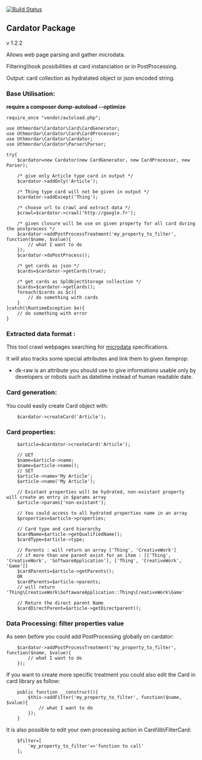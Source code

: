 [![Build Status](https://travis-ci.org/Uthmordar/cardator.svg)](https://travis-ci.org/Uthmordar/cardator)

## Cardator Package

v 1.2.2

Allows web page parsing and gather microdata.

Filtering\hook possibilities at card instanciation or in PostProcessing.

Output: card collection as hydratated object or json encoded string.

### Base Utilisation:

**require a composer dump-autoload --optimize** 

```
require_once "vendor/autoload.php";

use Uthmordar\Cardator\Card\CardGenerator;
use Uthmordar\Cardator\Card\CardProcessor;
use Uthmordar\Cardator\Cardator;
use Uthmordar\Cardator\Parser\Parser;

try{
    $cardator=new Cardator(new CardGenerator, new CardProcessor, new Parser);

    /* give only Article type card in output */
    $cardator->addOnly('Article');

    /* Thing type card will not be given in output */
    $cardator->addExcept('Thing');

    /* choose url to crawl and extract data */
    $crawl=$cardator->crawl('http://google.fr');
    
    /* given closure will be use on given property for all card during the postprocess */
    $cardator->addPostProcessTreatment('my_property_to_filter', function($name, $value){
        // what I want to do
    });
    $cardator->doPostProcess();
    
    /* get cards as json */
    $cards=$cardator->getCards(true);
    
    /* get cards as SplObjectStorage collection */
    $cards=$cardator->getCards();
    foreach($cards as $c){
        // do something with cards
    }
}catch(\RuntimeException $e){
    // do something with error 
}

```

### Extracted data format :

This tool crawl webpages searching for [microdata](https://html.spec.whatwg.org/multipage/microdata.html) specifications.

It will also tracks some special attributes and link them to given itemprop:
  * dk-raw is an attribute you should use to give informations usable only by developers or robots such as datetime instead of human readable date.



### Card generation:

You could easily create Card object with:

```
    $cardator->createCard('Article');
```

### Card properties:

```
    $article=$cardator->createCard('Article');
    
    // GET
    $name=$article->name;
    $name=$article->name();
    // SET
    $article->name='My Article';
    $article->name('My Article');

    // Existant properties will be hydrated, non-existant property will create an entry in $params array
    $article->params['non-existant'];

    // You could access to all hydrated properties name in an array
    $properties=$article->properties;

    // Card type and card hierarchy
    $cardName=$article->getQualifiedName();
    $cardType=$article->type;

    // Parents : will return an array ['Thing', 'CreativeWork']
    // if more than one parent exist for an item : [['Thing', 'CreativeWork', 'SoftwareApplication'], ['Thing', 'CreativeWork', 'Game']]
    $cardParents=$article->getParents();
    OR 
    $cardParents=$article->parents;
    // will return 'Thing\CreativeWork\SoftawareApplication::Thing\CreativeWork\Game'

    // Return the direct parent Name
    $cardDirectParent=$article->getDirectparent();

```

### Data Processing: filter properties value

As seen before you could add PostProcessing globally on cardator:

```
    $cardator->addPostProcessTreatment('my_property_to_filter', function($name, $value){
        // what I want to do
    });
```

If you want to create more specific treatment you could also edit the Card in card library as follow:

```
    public function __construct(){
        $this->addFilter('my_property_to_filter', function($name, $value){
            // what I want to do
        });
    }
```

It is also possible to edit your own processing action in Card\lib\FilterCard:

```
    $filter=[
        'my_property_to_filter'=>'function to call'
    ];
```